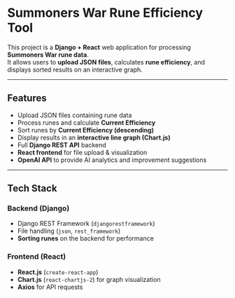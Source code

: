 # Summoners War Rune Efficiency Tool

This project is a **Django + React** web application for processing **Summoners War rune data**.  
It allows users to **upload JSON files**, calculates **rune efficiency**, and displays sorted results on an interactive graph.

---

## Features
- Upload JSON files containing rune data  
- Process runes and calculate **Current Efficiency**
- Sort runes by **Current Efficiency (descending)**  
- Display results in an **interactive line graph (Chart.js)**  
- Full **Django REST API** backend  
- **React frontend** for file upload & visualization
- **OpenAI API** to provide AI analytics and improvement suggestions

---

## Tech Stack
### **Backend (Django)**
- Django REST Framework (`djangorestframework`)
- File handling (`json`, `rest_framework`)
- **Sorting runes** on the backend for performance  

### **Frontend (React)**
- **React.js** (`create-react-app`)
- **Chart.js** (`react-chartjs-2`) for graph visualization  
- **Axios** for API requests  
